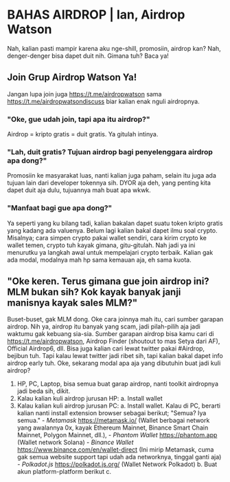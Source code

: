 # BAHAS AIRDROP | Ian, Airdrop Watson
  Nah, kalian pasti mampir karena aku nge-shill, promosiin, airdrop kan? Nah, denger-denger bisa dapet duit nih. Gimana tuh? Baca ya! 

## Join Grup Airdrop Watson Ya!
  Jangan lupa join juga https://t.me/airdropwatson sama https://t.me/airdropwatsondiscuss biar kalian enak nguli airdropnya.
### "Oke, gue udah join, tapi apa itu airdrop?"
  Airdrop = kripto gratis = duit gratis. Ya gitulah intinya.
### "Lah, duit gratis? Tujuan airdrop bagi penyelenggara airdrop apa dong?"
  Promosiin ke masyarakat luas, nanti kalian juga paham, selain itu juga ada tujuan lain dari developer tokennya sih. DYOR aja deh, yang penting kita dapet duit aja dulu, tujuannya mah buat apa wkwk.
### "Manfaat bagi gue apa dong?"
  Ya seperti yang ku bilang tadi, kalian bakalan dapet suatu token kripto gratis yang kadang ada valuenya. Belum lagi kalian bakal dapet ilmu soal crypto. Misalnya; cara simpen crypto pakai wallet sendiri, cara kirim crypto ke wallet temen, crypto tuh kayak gimana, gitu-gitulah. Nah jadi ya ini menurutku ya langkah awal untuk mempelajari crypto terbaik. Kalian gak ada modal, modalnya mah hp sama kemauan aja, eh sama kuota.

## "Oke keren. Terus gimana gue join airdrop ini? MLM bukan sih? Kok kayak banyak janji manisnya kayak sales MLM?"
  Buset-buset, gak MLM dong. Oke cara joinnya mah itu, cari sumber garapan airdrop. Nih ya, airdrop itu banyak yang scam, jadi pilah-pilih aja jadi waktumu gak kebuang sia-sia. Sumber garapan airdrop bisa kamu cari di https://t.me/airdropwatson, Airdrop Finder (shoutout to mas Setya dari AF), Official Airdrop6, dll. Bisa juga kalian cari lewat twitter pakai #Airdrop, bejibun tuh. Tapi kalau lewat twitter jadi ribet sih, tapi kalian bakal dapet info airdrop early tuh. 
  Oke, sekarang modal apa aja yang dibutuhin buat jadi kuli airdrop?
  1.  HP, PC, Laptop, bisa semua buat garap airdrop, nanti toolkit airdropnya jadi beda sih, dikit.
  2.  Kalau kalian kuli airdrop jurusan HP:
      a. Install wallet
  4.  Kalau kalian kuli airdrop jurusan PC:
      a. Install wallet. Kalau di PC, berarti kalian nanti install extension browser sebagai berikut; "Semua? Iya semua."
          - *Metamask* https://metamask.io/ (Wallet berbagai network yang awalannya 0x, kayak Ethereum Mainnet, Binance Smart Chain Mainnet, Polygon Mainnet, dll.), 
          - *Phantom Wallet* https://phantom.app (Wallet network Solana)
          - *Binance Wallet* https://www.binance.com/en/wallet-direct (Ini mirip Metamask, cuma gak semua website support tapi udah ada networknya, tinggal ganti aja)
          - *Polkadot.js* https://polkadot.js.org/ (Wallet Network Polkadot)
      b. Buat akun platform-platform berikut
      c. 
